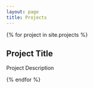 ```yaml
---
layout: page
title: Projects
---
```

<head>
<script src="https://ajax.microsoft.com/ajax/jquery/jquery-1.4.2.min.js" type="text/javascript"></script>
<script src="/js/projects.js"></script>
</head>


{% for project in site.projects %}

<div id="github" class="{{ project.user }}-{{ project.repo }}" data-repo="{{ project.repo }}" data-user="{{ project.user }}">
<h2 class="project-title">Project Title</h2>
<p class="project-description">Project Description</p>
</div>
{% endfor %}
